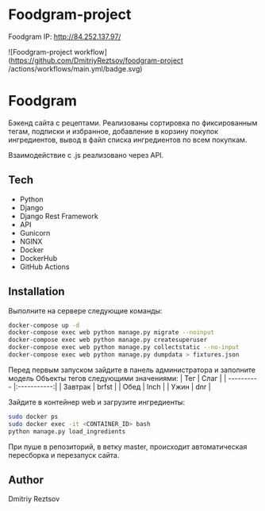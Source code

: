 # Foodgram-project
Foodgram
IP: http://84.252.137.97/

![Foodgram-project workflow](https://github.com/DmitriyReztsov/foodgram-project /actions/workflows/main.yml/badge.svg)

# Foodgram

Бэкенд сайта с рецептами. Реализованы сортировка по фиксированным тегам, подписки и избранное, добавление в корзину покупок ингредиентов, вывод в файл списка ингредиентов по всем покупкам.

Взаимодействие с .js реализовано через API.


## Tech

- Python
- Django
- Django Rest Framework
- API
- Gunicorn
- NGINX
- Docker
- DockerHub
- GitHub Actions


## Installation

Выполните на сервере следующие команды:
```sh
docker-compose up -d
docker-compose exec web python manage.py migrate --noinput
docker-compose exec web python manage.py createsuperuser
docker-compose exec web python manage.py collectstatic --no-input
docker-compose exec web python manage.py dumpdata > fixtures.json
```
Перед первым запуском зайдите в панель администратора и заполните модель Объекты тегов следующими значениями:
| Тег        | Слаг        |
| ---------- |:-----------:|
| Завтрак    | brfst       |
| Обед       | lnch        |
| Ужин       | dnr         |

Зайдите в контейнер web и загрузите ингредиенты:
```sh
sudo docker ps
sudo docker exec -it <CONTAINER_ID> bash
python manage.py load_ingredients
```
При пуше в репозиторий, в ветку master, происходит автоматическая пересборка и перезапуск сайта.



## Author

Dmitriy Reztsov
